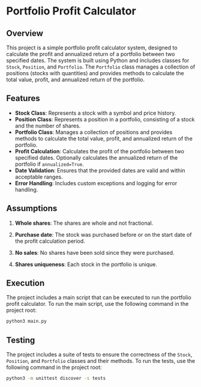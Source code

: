 # Portfolio Profit Calculator

## Overview

This project is a simple portfolio profit calculator system, designed to calculate the profit and annualized return of a portfolio between two specified dates. The system is built using Python and includes classes for `Stock`, `Position`, and `Portfolio`. The `Portfolio` class manages a collection of positions (stocks with quantities) and provides methods to calculate the total value, profit, and annualized return of the portfolio.

## Features

- **Stock Class**: Represents a stock with a symbol and price history.
- **Position Class**: Represents a position in a portfolio, consisting of a stock and the number of shares.
- **Portfolio Class**: Manages a collection of positions and provides methods to calculate the total value, profit, and annualized return of the portfolio.
- **Profit Calculation**: Calculates the profit of the portfolio between two specified dates. Optionally calculates the annualized return of the portfolio if `annualized=True`.
- **Date Validation**: Ensures that the provided dates are valid and within acceptable ranges.
- **Error Handling**: Includes custom exceptions and logging for error handling.

## Assumptions

1.  **Whole shares**: The shares are whole and not fractional.
    
2.  **Purchase date**: The stock was purchased before or on the start date of the profit calculation period.

3.  **No sales**: No shares have been sold since they were purchased.
    
4.  **Shares uniqueness**: Each stock in the portfolio is unique.

## Execution

The project includes a main script that can be executed to run the portfolio profit calculator. To run the main script, use the following command in the project root:

```bash
python3 main.py
```

## Testing
The project includes a suite of tests to ensure the correctness of the  `Stock`,  `Position`, and  `Portfolio`  classes and their methods. To run the tests, use the following command in the project root:

```bash
python3 -m unittest discover -s tests
```
